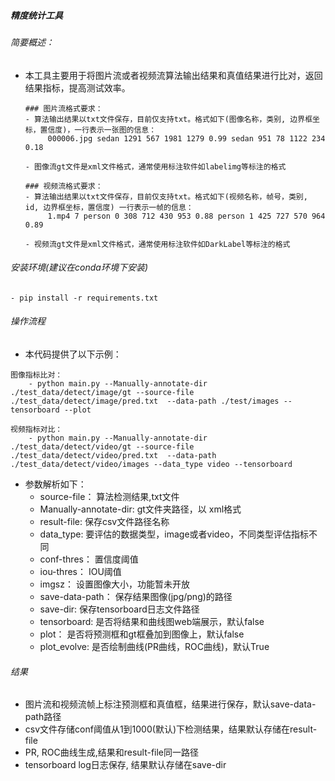 ##### 精度统计工具

###### 简要概述：

- 本工具主要用于将图片流或者视频流算法输出结果和真值结果进行比对，返回结果指标，提高测试效率。

  ```
  ### 图片流格式要求：
  - 算法输出结果以txt文件保存，目前仅支持txt。格式如下(图像名称，类别, 边界框坐标，置信度)，一行表示一张图的信息：
       000006.jpg sedan 1291 567 1981 1279 0.99 sedan 951 78 1122 234 0.18 
  
  - 图像流gt文件是xml文件格式，通常使用标注软件如labelimg等标注的格式
  
  ### 视频流格式要求：
  - 算法输出结果以txt文件保存，目前仅支持txt。格式如下(视频名称，帧号，类别, id, 边界框坐标，置信度) 一行表示一帧的信息：
       1.mp4 7 person 0 308 712 430 953 0.88 person 1 425 727 570 964 0.89 
       
  - 视频流gt文件是xml文件格式，通常使用标注软件如DarkLabel等标注的格式
  ```

###### 安装环境(建议在conda环境下安装)

	- pip install -r requirements.txt

###### 操作流程

- 本代码提供了以下示例：

```
图像指标比对：
	- python main.py --Manually-annotate-dir ./test_data/detect/image/gt --source-file ./test_data/detect/image/pred.txt  --data-path ./test/images --tensorboard --plot

视频指标对比：
	- python main.py --Manually-annotate-dir ./test_data/detect/video/gt --source-file ./test_data/detect/video/pred.txt  --data-path ./test_data/detect/video/images --data_type video --tensorboard
```

- 参数解析如下：
    - source-file： 算法检测结果,txt文件
    - Manually-annotate-dir: gt文件夹路径，以 xml格式
    - result-file: 保存csv文件路径名称
    - data_type: 要评估的数据类型，image或者video，不同类型评估指标不同
    - conf-thres： 置信度阈值
    - iou-thres： IOU阈值
    - imgsz： 设置图像大小，功能暂未开放
    - save-data-path： 保存结果图像(jpg/png)的路径
    - save-dir: 保存tensorboard日志文件路径
    - tensorboard: 是否将结果和曲线图web端展示，默认false
    - plot： 是否将预测框和gt框叠加到图像上，默认false
    - plot_evolve: 是否绘制曲线(PR曲线，ROC曲线)，默认True

###### 结果

- 图片流和视频流帧上标注预测框和真值框，结果进行保存，默认save-data-path路径
- csv文件存储conf阈值从1到1000(默认)下检测结果，结果默认存储在result-file
- PR, ROC曲线生成,结果和result-file同一路径
- tensorboard log日志保存, 结果默认存储在save-dir
